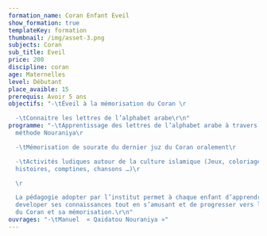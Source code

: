 ```yaml
---
formation_name: Coran Enfant Eveil
show_formation: true
templateKey: formation
thumbnail: /img/asset-3.png
subjects: Coran
sub_title: Eveil
price: 200
discipline: coran
age: Maternelles
level: Débutant
place_avaible: 15
prerequis: Avoir 5 ans
objectifs: "-\tÉveil à la mémorisation du Coran \r

  -\tConnaitre les lettres de l’alphabet arabe\r\n"
programme: "-\tApprentissage des lettres de l’alphabet arabe à travers la
  méthode Nouraniya\r

  -\tMémorisation de sourate du dernier juz du Coran oralement\r

  -\tActivités ludiques autour de la culture islamique (Jeux, coloriages,
  histoires, comptines, chansons …)\r

  \r

  La pédagogie adopter par l’institut permet à chaque enfant d’apprendre et de
  developer ses connaissances tout en s’amusant et de progresser vers la lecture
  du Coran et sa mémorisation.\r\n"
ouvrages: "-\tManuel  « Qaidatou Nouraniya »"
---
```

